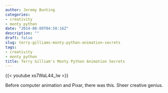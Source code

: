```yaml
---
author: Jeremy Bunting
categories:
- creativity
- monty python
date: "2014-08-09T04:50:16Z"
description: ""
draft: false
slug: terry-gilliams-monty-python-animation-secrets
tags:
- creativity
- monty python
title: Terry Gilliam's Monty Python Animation Secrets
---
```

{{< youtube xs7WaL44_Iw >}}

Before computer animation and Pixar, there was this. Sheer creative genius.

